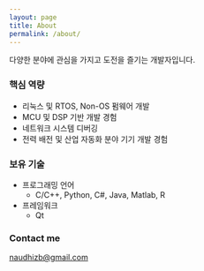 ```yaml
---
layout: page
title: About
permalink: /about/
---
```


다양한 분야에 관심을 가지고 도전을 즐기는 개발자입니다. 

### 핵심 역량

- 리눅스 및 RTOS, Non-OS 펌웨어 개발
- MCU 및 DSP 기반 개발 경험
- 네트워크 시스템 디버깅
- 전력 배전 및 산업 자동화 분야 기기 개발 경험

### 보유 기술

- 프로그래밍 언어
	- C/C++, Python, C#, Java, Matlab, R
- 프레임워크
	- Qt


### Contact me

[naudhizb@gmail.com](mailto:naudhizb@gmail.com)
